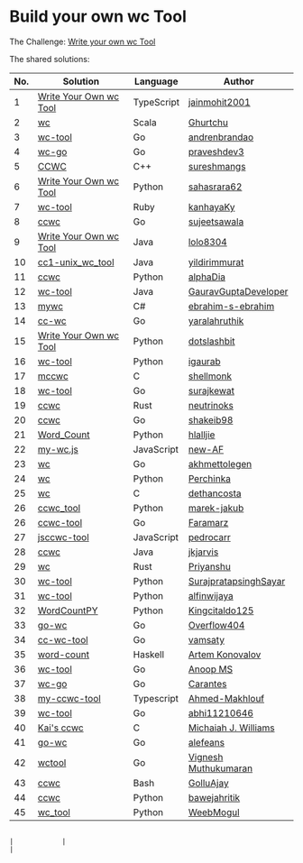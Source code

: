 # Build your own wc Tool

The Challenge: [Write your own wc Tool](https://codingchallenges.fyi/challenges/challenge-wc)

The shared solutions:

| No. | Solution                                                                                                 | Language   | Author                                                         |
| --- | -------------------------------------------------------------------------------------------------------- | ---------- | -------------------------------------------------------------- |
| 1   | [Write Your Own wc Tool](https://github.com/jainmohit2001/coding-challenges/tree/master/src/1)              | TypeScript | [jainmohit2001](https://github.com/jainmohit2001/)                |
| 2   | [wc](https://github.com/Ghurtchu/wc)                                                                        | Scala      | [Ghurtchu](https://github.com/Ghurtchu/wc)                        |
| 3   | [wc-tool](https://github.com/andrenbrandao/wc-tool)                                                         | Go         | [andrenbrandao](https://github.com/andrenbrandao)                 |
| 4   | [wc-go](https://github.com/praveshdev3/wc-go)                                                               | Go         | [praveshdev3](https://github.com/praveshdev3/)                    |
| 5   | [CCWC](https://github.com/sureshmangs/Build-Your-Own-X/tree/main/ccwc/C%2B%2B)                              | C++        | [sureshmangs](https://github.com/sureshmangs)                     |
| 6   | [Write Your Own wc Tool](https://github.com/sahasrara62/codingchallenges.fyi/tree/main/word_count)          | Python     | [sahasrara62](https://github.com/sahasrara62/)                    |
| 7   | [wc-tool](https://github.com/kanhayaKy/wc-tool)                                                             | Ruby       | [kanhayaKy](https://github.com/kanhayaKy)                         |
| 8   | [ccwc](https://github.com/sujeetsawala/ccwc)                                                                | Go         | [sujeetsawala](https://github.com/sujeetsawala)                   |
| 9   | [Write Your Own wc Tool](https://github.com/lolo8304/coding-challenge/tree/main/no-1)                       | Java       | [lolo8304 ](https://github.com/lolo8304)                          |
| 10  | [cc1-unix_wc_tool](https://github.com/yildirimmurat/cc1-unix_wc_tool)                                       | Java       | [yildirimmurat](https://github.com/yildirimmurat)                 |
| 11  | [ccwc](https://github.com/alphaDia/ccwc)                                                                    | Python     | [alphaDia](https://github.com/alphaDia/)                          |
| 12  | [wc-tool](https://github.com/GauravGuptaDeveloper/Coding-Challenges/tree/wc-tool/wc-tool)                   | Java       | [GauravGuptaDeveloper](https://github.com/GauravGuptaDeveloper)   |
| 13  | [mywc](https://github.com/ebrahim-s-ebrahim/mywc)                                                           | C#         | [ebrahim-s-ebrahim](https://github.com/ebrahim-s-ebrahim)         |
| 14  | [cc-wc](https://github.com/yaralahruthik/cc-wc)                                                             | Go         | [yaralahruthik](https://github.com/yaralahruthik)                 |
| 15  | [Write Your Own wc Tool](https://github.com/dotslashbit/coding-challenges/tree/main/write_your_own_wc_tool) | Python     | [dotslashbit](https://github.com/dotslashbit)                     |
| 16  | [wc-tool](https://github.com/igaurab/cc/tree/main/wc-tool)                                                  | Python     | [igaurab](https://github.com/igaurab)                             |
| 17  | [mccwc](https://github.com/shellmonk/mccwc)                                                                 | C          | [shellmonk](https://github.com/shellmonk)                         |
| 18  | [wc-tool](https://github.com/surajkewat/wc-tool)                                                            | Go         | [surajkewat](https://github.com/surajkewat)                       |
| 19  | [ccwc](https://github.com/neutrinoks/CodingChallenge/tree/main/ccwc)                                        | Rust       | [neutrinoks](https://github.com/neutrinoks)                       |
| 20  | [ccwc](https://github.com/shakeib98/ccwc)                                                                   | Go         | [shakeib98](https://github.com/shakeib98)                         |
| 21  | [Word_Count](https://github.com/hlalljie/Word_Count)                                                        | Python     | [hlalljie](https://github.com/hlalljie)                           |
| 22  | [my-wc.js](https://github.com/new-AF/my-wc.js)                                                              | JavaScript | [new-AF](https://github.com/new-AF)                               |
| 23  | [wc](https://github.com/akhmettolegen/wc)                                                                   | Go         | [akhmettolegen](https://github.com/akhmettolegen)                 |
| 24  | [wc](https://github.com/Perchinka/WC-coding-challenges)                                                     | Python     | [Perchinka](https://github.com/Perchinka)                         |
| 25  | [wc](https://github.com/dethancosta/ccwc)                                                                   | C          | [dethancosta](https://github.com/dethancosta)                     |
| 26  | [ccwc_tool](https://github.com/marek-jakub/ccwc_tool)                                                       | Python     | [marek-jakub](https://github.com/marek-jakub)                     |
| 26  | [ccwc-tool](https://github.com/faramarzaf/ccwc-tool)                                                        | Go         | [Faramarz](https://github.com/faramarzaf)                         |
| 27  | [jsccwc-tool](https://github.com/pedrocarr/jsccwc-tool)                                                     | JavaScript | [pedrocarr](https://github.com/pedrocarr)                         |
| 28  | [ccwc](https://github.com/jkjarvis/John_crickett_coding_challenges/tree/main/challenge_1_wc)                | Java       | [jkjarvis](https://github.com/jkjarvis)                           |
| 29  | [wc](https://github.com/indierusty/wc)                                                                      | Rust       | [Priyanshu](https://github.com/indierusty)                        |
| 30  | [wc-tool](https://github.com/SurajpratapsinghSayar/wc-tool)                                                 | Python     | [SurajpratapsinghSayar](https://github.com/SurajpratapsinghSayar) |
| 31  | [wc-tool](https://github.com/alfinwijaya/wc-tool)                                                           | Python     | [alfinwijaya](https://github.com/alfinwijaya)                     |
| 32  | [WordCountPY](https://github.com/Kingcitaldo125/WordCountPY)                                                | Python     | [Kingcitaldo125](https://github.com/Kingcitaldo125)               |
| 33  | [go-wc](https://github.com/Overflow404/go-wc)                                                               | Go         | [Overflow404](https://github.com/Overflow404)                     |
| 34  | [cc-wc-tool](https://github.com/vamsaty/cc-wc-tool)                                                         | Go         | [vamsaty](https://github.com/vamsaty)                             |
| 35  | [word-count](https://github.com/izebit/coding-challenges/tree/master/1-word-count)                          | Haskell    | [Artem Konovalov](https://github.com/izebit)                      |
| 36  | [wc-tool](https://gitlab.com/coderanoopms/wc-tool)                                                          | Go         | [Anoop MS](https://gitlab.com/coderanoopms)                       |
| 37  | [wc-go](https://github.com/carantes/wc-go)                                                                  | Go         | [Carantes](https://github.com/carantes)                           |
| 38  | [my-ccwc-tool](https://github.com/ahmed22362/weekly-coding-challenges/tree/main/01_Build_your_own_wc)       | Typescript | [Ahmed-Makhlouf](https://github.com/ahmed22362)                   |
| 39  | [wc-tool](https://github.com/abhi11210646/wc-tool)                                                          | Go         | [abhi11210646](https://github.com/abhi11210646)                   |
| 40  | [Kai&#39;s ccwc](https://github.com/CaiCanCode/ccwc)                                                        | C          | [Michaiah J. Williams](https://github.com/CaiCanCode)             |
| 41  | [go-wc](https://github.com/alefeans/go-wc)                                                                  | Go         | [alefeans](https://github.com/alefeans)                           |
| 42  | [wctool](https://github.com/vigneshm243/CodingChallenges/tree/main/wctool)                                  | Go         | [Vignesh Muthukumaran](https://github.com/vigneshm243)            |
| 43  | [ccwc](https://github.com/GolluAjay/codeChallenges/tree/main/write_your_own_wc_tool)                        | Bash       | [GolluAjay](https://github.com/GolluAjay)                         |
| 44  | [ccwc](https://github.com/bawejahritik/cli---word-count-tool)                                               | Python     | [bawejahritik](https://github.com/bawejahritik)                   |
| 45  | [wc_tool](https://github.com/WeebMogul/Coding-Challenges-solutions/tree/main/Challenge%201%20-%20wc%20tool) | Python     | [WeebMogul](https://github.com/WeebMogul)                         |


```

```

    |            |                                                                |
